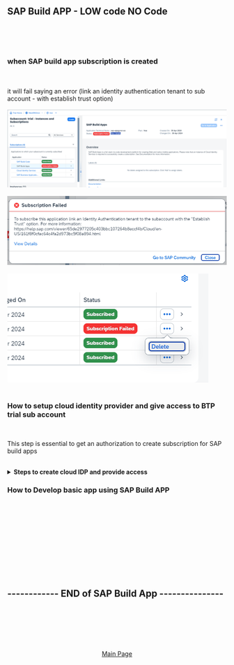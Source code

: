 
## SAP Build APP - LOW code NO Code

</br>
</br>
</br>

### when SAP build app subscription is created 
</br>
</br>
it will fail saying an error (link an identity authentication tenant to sub account - with establish trust option)
</br>
</br>
<img src="./files/sapbuild-1.png" >
</br>
</br>
<img src="./files/sapbuild-2.png" >
</br>
</br>
<img src="./files/sapbuild-3.png" >
</br>
</br>

### How to setup cloud identity provider and give access to BTP trial sub account 
</br> 

This step is essential to get an authorization to create subscription for SAP build apps
</br>
</br>

<details>
<summary> <b> Steps to create cloud IDP and provide access </b> </summary>
</br>
</br>

</br>
</br>
<img src="./files/sapbuild-4.png" >
</br>
</br>
<img src="./files/sapbuild-5.png" >
</br>
</br>
<img src="./files/sapbuild-6.png" >
</br>
</br>
<img src="./files/sapbuild-7.png" >
</br>
</br>
<img src="./files/sapbuild-8.png" >
</br>
</br>
<img src="./files/sapbuild-9.png" >
</br>
</br>
<img src="./files/sapbuild-10.png" >
</br>
</br>
<img src="./files/sapbuild-11.png" >
</br>
</br>
<img src="./files/sapbuild-12.png" >
</br>
</br>
<img src="./files/sapbuild-13.png" >
</br>
</br>
<img src="./files/sapbuild-14.png" >
</br>
</br>
<img src="./files/sapbuild-15.png" >
</br>
</br>
<img src="./files/sapbuild-16.png" >
</br>
</br>
<img src="./files/sapbuild-17.png" >
</br>
</br>
<img src="./files/sapbuild-18.png" >
</br>
</br>
<img src="./files/sapbuild-19.png" >
</br>
</br>
<img src="./files/sapbuild-20.png" >
</br>
</br>
<img src="./files/sapbuild-21.png" >
</br>
</br>
<img src="./files/sapbuild-22.png" >
</br>
</br>
<img src="./files/sapbuild-23.png" >
</br>
</br>
<img src="./files/sapbuild-24.png" >
</br>
</br>
<img src="./files/sapbuild-25.png" >
</br>
</br>
<img src="./files/sapbuild-26.png" >
</br>
</br>
<img src="./files/sapbuild-27.png" >
</br>
</br>
<img src="./files/sapbuild-28.png" >
</br>
</br>
<img src="./files/sapbuild-29.png" >
</br>
</br>
<img src="./files/sapbuild-30.png" >
</br>
</br>
<img src="./files/sapbuild-31.png" >
</br>
</br>
<img src="./files/sapbuild-32.png" >
</br>
</br>
<img src="./files/sapbuild-33.png" >
</br>
</br>
<img src="./files/sapbuild-34.png" >
</br>
</br>
<img src="./files/sapbuild-35.png" >
</br>
</br>
<img src="./files/sapbuild-36.png" >
</br>
</br>
<img src="./files/sapbuild-37.png" >
</br>
</br>
</details>


### How to Develop basic app using SAP Build APP
</br> 
</br>
</br>


</br>
</br>


</br>
</br>
</br>
</br>
</br>


## ------------ END of SAP Build App ---------------

</br>
</br>
</br>
</br>
</br>

<p align="center"> 
<a href="https://github.com/Octavius-Dante/Tetra_Proxima"> Main Page</a> 
	
</br>
</br>